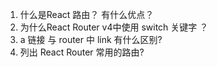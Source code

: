1. 什么是React 路由？ 有什么优点？
2. 为什么React Router v4中使用 switch 关键字 ？
3. a 链接 与 router 中 link 有什么区别?
4. 列出 React Router 常用的路由?